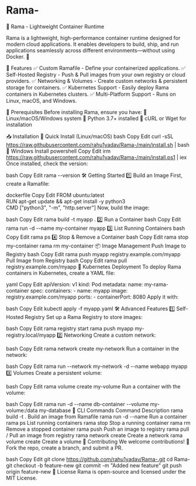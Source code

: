 # Rama-

🚀 Rama - Lightweight Container Runtime



Rama is a lightweight, high-performance container runtime designed for modern cloud applications. It enables developers to build, ship, and run applications seamlessly across different environments—without using Docker. 🚀

🔹 Features
✅ Custom Ramafile - Define your containerized applications.
✅ Self-Hosted Registry - Push & Pull images from your own registry or cloud providers.
✅ Networking & Volumes - Create custom networks & persistent storage for containers.
✅ Kubernetes Support - Easily deploy Rama containers in Kubernetes clusters.
✅ Multi-Platform Support - Runs on Linux, macOS, and Windows.

📌 Prerequisites
Before installing Rama, ensure you have:
🔹 Linux/macOS/Windows system
🔹 Python 3.7+ installed
🔹 cURL or Wget for installation

📥 Installation
🔹 Quick Install (Linux/macOS)
bash
Copy
Edit
curl -sSL https://raw.githubusercontent.com/rahu1yadav/Rama-/main/install.sh | bash
🔹 Windows Install
powershell
Copy
Edit
irm https://raw.githubusercontent.com/rahu1yadav/Rama-/main/install.ps1 | iex
Once installed, check the version:

bash
Copy
Edit
rama --version
🛠️ Getting Started
1️⃣ Build an Image
First, create a Ramafile:

dockerfile
Copy
Edit
FROM ubuntu:latest  
RUN apt-get update && apt-get install -y python3  
CMD ["python3", "-m", "http.server"]
Now, build the image:

bash
Copy
Edit
rama build -t myapp .
2️⃣ Run a Container
bash
Copy
Edit
rama run -d --name my-container myapp
3️⃣ List Running Containers
bash
Copy
Edit
rama ps
4️⃣ Stop & Remove a Container
bash
Copy
Edit
rama stop my-container
rama rm my-container
📦 Image Management
Push Image to Registry
bash
Copy
Edit
rama push myapp registry.example.com/myapp
Pull Image from Registry
bash
Copy
Edit
rama pull registry.example.com/myapp
🚀 Kubernetes Deployment
To deploy Rama containers in Kubernetes, create a YAML file:

yaml
Copy
Edit
apiVersion: v1
kind: Pod
metadata:
  name: my-rama-container
spec:
  containers:
    - name: myapp
      image: registry.example.com/myapp
      ports:
        - containerPort: 8080
Apply it with:

bash
Copy
Edit
kubectl apply -f myapp.yaml
🛠️ Advanced Features
1️⃣ Self-Hosted Registry
Set up a Rama Registry to store images:

bash
Copy
Edit
rama registry start
rama push myapp my-registry.local/myapp
2️⃣ Networking
Create a custom network:

bash
Copy
Edit
rama network create my-network
Run a container in the network:

bash
Copy
Edit
rama run --network my-network -d --name webapp myapp
3️⃣ Volumes
Create a persistent volume:

bash
Copy
Edit
rama volume create my-volume
Run a container with the volume:

bash
Copy
Edit
rama run -d --name db-container --volume my-volume:/data my-database
🔧 CLI Commands
Command	Description
rama build -t <image-name> .	Build an image from Ramafile
rama run -d --name <container-name> <image-name>	Run a container
rama ps	List running containers
rama stop <container-name>	Stop a running container
rama rm <container-name>	Remove a stopped container
rama push <image-name> <registry-url>	Push an image to registry
rama pull <registry-url>/<image-name>	Pull an image from registry
rama network create <network-name>	Create a network
rama volume create <volume-name>	Create a volume
📢 Contributing
We welcome contributions! 🎉 Fork the repo, create a branch, and submit a PR.

bash
Copy
Edit
git clone https://github.com/rahu1yadav/Rama-.git
cd Rama-
git checkout -b feature-new
git commit -m "Added new feature"
git push origin feature-new
📄 License
Rama is open-source and licensed under the MIT License.

